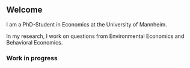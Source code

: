 ## Welcome

I am a PhD-Student in Economics at the University of Mannheim.

In my research, I work on questions from Environmental Economics and Behavioral Economics.

### Work in progress
